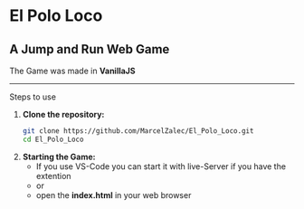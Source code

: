 # El Polo Loco
## A Jump and Run Web Game

The Game was made in **VanillaJS**

-----

Steps to use<br>
1. <b>Clone the repository:</b><br>
    ```bash
    git clone https://github.com/MarcelZalec/El_Polo_Loco.git
    cd El_Polo_Loco

2. <b>Starting the Game:</b><br>
    - If you use VS-Code you can start it with live-Server if you have the extention
    - or
    - open the **index.html** in your web browser